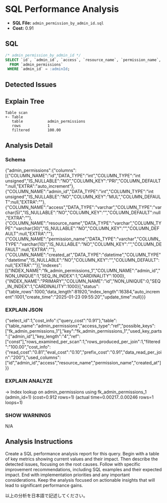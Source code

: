 # SQL Performance Analysis
- **SQL File:** `admin_permission_by_admin_id.sql`
- **Cost:** 0.91

## SQL
```sql
/* admin_permission_by_admin_id */
SELECT `id`, `admin_id`, `access`, `resource_name`, `permission_name`, `created_at`
  FROM `admin_permissions`
 WHERE `admin_id` = :adminId;

```

## Detected Issues


## Explain Tree
```
Table scan
+- Table
   table           admin_permissions
   rows            1
   filtered        100.00
```
## Analysis Detail

### Schema
{"admin_permissions":{"columns":[{"COLUMN_NAME":"id","DATA_TYPE":"int","COLUMN_TYPE":"int unsigned","IS_NULLABLE":"NO","COLUMN_KEY":"PRI","COLUMN_DEFAULT":null,"EXTRA":"auto_increment"},{"COLUMN_NAME":"admin_id","DATA_TYPE":"int","COLUMN_TYPE":"int unsigned","IS_NULLABLE":"NO","COLUMN_KEY":"MUL","COLUMN_DEFAULT":null,"EXTRA":""},{"COLUMN_NAME":"access","DATA_TYPE":"varchar","COLUMN_TYPE":"varchar(5)","IS_NULLABLE":"NO","COLUMN_KEY":"","COLUMN_DEFAULT":null,"EXTRA":""},{"COLUMN_NAME":"resource_name","DATA_TYPE":"varchar","COLUMN_TYPE":"varchar(30)","IS_NULLABLE":"NO","COLUMN_KEY":"","COLUMN_DEFAULT":null,"EXTRA":""},{"COLUMN_NAME":"permission_name","DATA_TYPE":"varchar","COLUMN_TYPE":"varchar(10)","IS_NULLABLE":"NO","COLUMN_KEY":"","COLUMN_DEFAULT":null,"EXTRA":""},{"COLUMN_NAME":"created_at","DATA_TYPE":"datetime","COLUMN_TYPE":"datetime","IS_NULLABLE":"NO","COLUMN_KEY":"","COLUMN_DEFAULT":null,"EXTRA":""}],"indexes":[{"INDEX_NAME":"fk_admin_permissions_1","COLUMN_NAME":"admin_id","NON_UNIQUE":1,"SEQ_IN_INDEX":1,"CARDINALITY":1000},{"INDEX_NAME":"PRIMARY","COLUMN_NAME":"id","NON_UNIQUE":0,"SEQ_IN_INDEX":1,"CARDINALITY":1000}],"status":{"table_rows":1000,"data_length":81920,"index_length":16384,"auto_increment":1001,"create_time":"2025-01-23 09:55:20","update_time":null}}}

### EXPLAIN JSON
{"select_id":1,"cost_info":{"query_cost":"0.91"},"table":{"table_name":"admin_permissions","access_type":"ref","possible_keys":["fk_admin_permissions_1"],"key":"fk_admin_permissions_1","used_key_parts":["admin_id"],"key_length":"4","ref":["const"],"rows_examined_per_scan":1,"rows_produced_per_join":1,"filtered":"100.00","cost_info":{"read_cost":"0.81","eval_cost":"0.10","prefix_cost":"0.91","data_read_per_join":"200"},"used_columns":["id","admin_id","access","resource_name","permission_name","created_at"]}}

### EXPLAIN ANALYZE
-> Index lookup on admin_permissions using fk_admin_permissions_1 (admin_id=1)  (cost=0.912 rows=1) (actual time=0.00217..0.00246 rows=1 loops=1)

### SHOW WARNINGS
N/A

## Analysis Instructions
Create a SQL performance analysis report for this query. Begin with a table of key metrics showing current values and their impact. Then describe the detected issues, focusing on the root causes. Follow with specific improvement recommendations, including SQL examples and their expected impact. End with implementation priorities and any important considerations. Keep the analysis focused on actionable insights that will lead to significant performance gains.


以上の分析を日本語で記述してください。